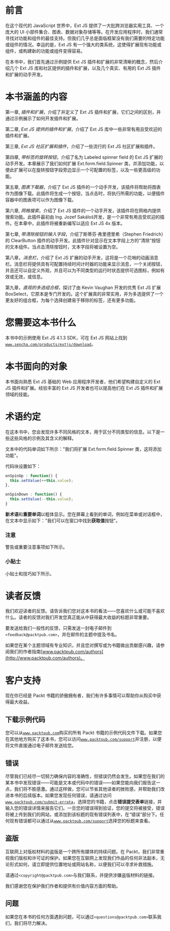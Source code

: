 # 前言

在这个现代的 JavaScript 世界中，Ext JS 提供了一大批跨浏览器实用工具、一个庞大的 UI 小部件集合、图表、数据对象存储等等。在开发应用程序时，我们通常寻找对功能和组件的最佳支持。但我们几乎总是面临框架没有我们需要的特定功能或组件的情况。幸运的是，Ext JS 有一个强大的类系统，这使得扩展现有功能或组件，或构建新的功能或组件变得容易。

在本书中，我们首先通过示例提供 Ext JS 插件和扩展的非常清晰的概念，然后介绍几个 Ext JS 库和社区提供的插件和扩展，以及几个真实、有用的 Ext JS 插件和扩展的动手开发。

# 本书涵盖的内容

第一章, *插件和扩展*，介绍了并定义了 Ext JS 插件和扩展，它们之间的区别，并通过示例展示了如何开发插件和扩展。

第二章, *Ext JS 提供的插件和扩展*，介绍了 Ext JS 库中一些非常有用且受欢迎的插件和扩展。

第三章, *Ext JS 社区扩展和插件*，介绍了一些流行的 Ext JS 社区扩展和插件。

第四章, *带标签的旋转按钮*，介绍了名为 Labeled spinner field 的 Ext JS 扩展的动手开发。本章展示了我们如何扩展 Ext.form.field.Spinner 类，并添加功能，以便此扩展可以在旋转按钮字段旁边显示一个可配置的标签，以及一些更高级的功能。

第五章, *图表下载器*，介绍了 Ext JS 插件的一个动手开发，该插件将帮助将图表作为图像下载。此插件将生成一个按钮，当点击时，将执行所需的功能，以便插件容器中的图表项可以作为图像下载。 

第六章, *网格搜索*，介绍了 Ext JS 插件的一个动手开发，该插件将在网格内提供搜索功能。此插件最初由 Ing. Jozef Sakáloš开发，是一个非常有用且受欢迎的插件。在本章中，此插件将被重新编写以适应 Ext JS 4x 版本。

第七章, *带清除按钮的输入字段*，介绍了斯蒂芬·弗里德里希（Stephen Friedrich）的 ClearButton 插件的动手开发。此插件针对显示在文本字段上方的“清除”按钮的文本组件。当点击清除按钮时，文本字段将被设置为空。

第八章，*消息栏*，介绍了 Ext JS 扩展的动手开发，这将是一个花哨的动画消息栏。消息栏将提供具有可配置持续时间计时器的功能来显示消息，一个关闭按钮，并且还可以自定义外观，并且可以为不同类型的运行时状态提供可选图标，例如有效或无效，或信息。

第九章，*直观的多选组合框*，探讨了由 Kevin Vaughan 开发的优秀 Ext JS 扩展 BoxSelect，它原本是专门开发的。这个扩展真的非常实用，并为多选提供了一个更友好的组合框，为每个选择创建易于移除的标签，还有更多功能。

# 您需要这本书什么

本书中的示例使用 Ext JS 4.1.3 SDK，可在 Ext JS 网站上找到[`www.sencha.com/products/extjs/download`](http://www.sencha.com/products/extjs/download)。

# 本书面向的对象

本书面向熟悉 Ext JS 基础的 Web 应用程序开发者，他们希望构建自定义的 Ext JS 插件和扩展。经验丰富的 Ext JS 开发者也可以提高他们在 Ext JS 插件和扩展领域的技能。

# 术语约定

在这本书中，您会发现许多不同风格的文本，用于区分不同类型的信息。以下是一些这些风格的示例及其含义的解释。

文本中的代码单词如下所示："我们将扩展 Ext.form.field.Spinner 类，这将添加功能"。

代码块设置如下：

```js
onSpinUp : function() {
  this.setValue(++this.value);
},

onSpinDown : function() {
  this.setValue(--this.value);
}
```

**新术语**和**重要单词**以粗体显示。您在屏幕上看到的单词，例如在菜单或对话框中，在文本中显示如下："我们可以在窗口中找到**获取值**按钮"。

### 注意

警告或重要注意事项如下所示。

### 小贴士

小贴士和技巧如下所示。

# 读者反馈

我们欢迎读者的反馈。请告诉我们您对这本书的看法——您喜欢什么或可能不喜欢什么。读者的反馈对我们开发您真正能从中获得最大收益的标题非常重要。

要发送给我们一般性的反馈，只需发送一封电子邮件到 `<feedback@packtpub.com>`，并在邮件的主题中提及书名。

如果您在某个主题领域有专业知识，并且您对撰写或为书籍做出贡献感兴趣，请参阅我们的作者指南[www.packtpub.com/authors](http://www.packtpub.com/authors)。

# 客户支持

现在你已经是 Packt 书籍的骄傲拥有者，我们有许多事情可以帮助你从购买中获得最大收益。

## 下载示例代码

您可以从[`www.packtpub.com`](http://www.packtpub.com)购买的所有 Packt 书籍的示例代码文件下载。如果您在其他地方购买了这本书，您可以访问[`www.packtpub.com/support`](http://www.packtpub.com/support)并注册，以便将文件直接通过电子邮件发送给您。

## 错误

尽管我们已经尽一切努力确保内容的准确性，但错误仍然会发生。如果您在我们的某本书中发现错误——可能是文本或代码中的错误——如果您能向我们报告这一点，我们将不胜感激。通过这样做，您可以节省其他读者的挫败感，并帮助我们改进本书的后续版本。如果您发现任何错误，请通过访问[`www.packtpub.com/submit-errata`](http://www.packtpub.com/submit-errata)，选择您的书籍，点击**错误提交表单**链接，并输入您的错误详情来报告它们。一旦您的错误得到验证，您的提交将被接受，错误将被上传到我们的网站，或添加到该标题的现有错误列表中，在“错误”部分下。任何现有错误都可以通过从[`www.packtpub.com/support`](http://www.packtpub.com/support)选择您的标题来查看。

## 盗版

互联网上对版权材料的盗版是一个跨所有媒体的持续问题。在 Packt，我们非常重视我们版权和许可证的保护。如果您在互联网上发现我们作品的任何非法副本，无论形式如何，请立即提供位置地址或网站名称，以便我们可以寻求补救措施。

请通过`<copyright@packtpub.com>`与我们联系，并提供涉嫌盗版材料的链接。

我们感谢您在保护我们作者和提供有价值内容方面的帮助。

## 问题

如果您在本书的任何方面遇到问题，可以通过`<questions@packtpub.com>`联系我们，我们将尽力解决。
